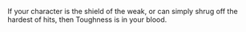 If your character is the shield of the weak, or can simply shrug off the hardest of hits, then Toughness is in your blood.